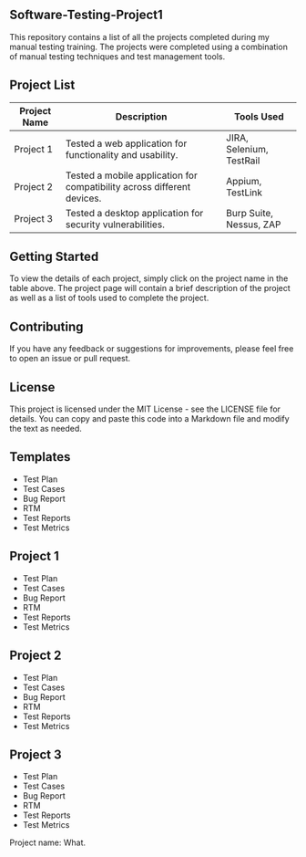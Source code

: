 ## Software-Testing-Project1
This repository contains a list of all the projects completed during my manual testing training. The projects were completed using a combination of manual testing techniques and test management tools.

## Project List

| **Project Name** |	**Description** |	**Tools Used** |
|------------------|------------------|----------------|
| Project 1 |	Tested a web application for functionality and usability. |	JIRA, Selenium, TestRail |
| Project 2 |	Tested a mobile application for compatibility across different devices. |	Appium, TestLink |
| Project 3 |	Tested a desktop application for security vulnerabilities. |	Burp Suite, Nessus, ZAP |



## Getting Started

To view the details of each project, simply click on the project name in the table above. The project page will contain a brief description of the project as well as a list of tools used to complete the project.

## Contributing
If you have any feedback or suggestions for improvements, please feel free to open an issue or pull request.

## License
This project is licensed under the MIT License - see the LICENSE file for details. You can copy and paste this code into a Markdown file and modify the text as needed.

## Templates

- Test Plan
- Test Cases
- Bug Report
- RTM
- Test Reports
- Test Metrics

## Project 1

- Test Plan
- Test Cases
- Bug Report
- RTM
- Test Reports
- Test Metrics

## Project 2

- Test Plan
- Test Cases
- Bug Report
- RTM
- Test Reports
- Test Metrics

## Project 3

- Test Plan
- Test Cases
- Bug Report
- RTM
- Test Reports
- Test Metrics

Project name: What.
